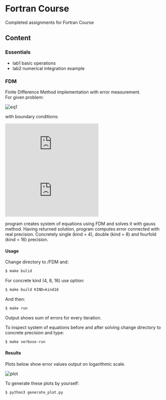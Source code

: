 # Fortran Course

Completed assignments for Fortran Course

## Content

### Essentials
- lab1 basic operations
- lab2 numerical integration example

### FDM

Finite Difference Method implementation with error measurement.  
For given problem:

![eq1](https://latex.codecogs.com/gif.latex?-k\frac{d^2u}{dx^2}=0)

with boundary conditions:

![eq2](https://latex.codecogs.com/gif.latex?u(0)=0)  
![eq3](https://latex.codecogs.com/gif.latex?u(1)=1)

program creates system of equations using FDM and solves it with gauss method.
Having returned solution, program computes error connected with real precision.
Concretely single (kind = 4), double (kind = 8) and fourfold (kind = 16) precision.

#### Usage

Change directory to /FDM and:

```sh
$ make bulid
```

For concrete kind (4, 8, 16) use option:

```sh
$ make build KIND=kind16
```

And then:

```sh
$ make run
```

Output shows sum of errors for every iteration.  

To inspect system of equations before and after solving change directory to concrete precision and type:

```sh
$ make verbose-run
```

#### Results

Plots below show error values output on logarithmic scale.

![plot](https://image.ibb.co/nuqtbx/plot.png)

To generate these plots by yourself:

```sh
$ python3 generate_plot.py
```
